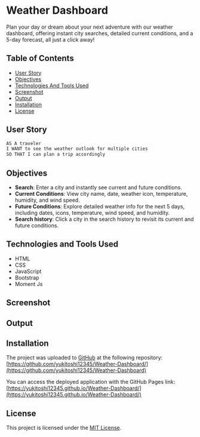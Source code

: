 # Weather Dashboard
Plan your day or dream about your next adventure with our weather dashboard, offering instant city searches, detailed current conditions, and a 5-day forecast, all just a click away!

## Table of Contents

- [User Story](#user-story)
- [Objectives](#objectives)
- [Technologies And Tools Used](#technologies-and-tools-used)
- [Screenshot](#screenshot)
- [Output](#output)
- [Installation](#installation)
- [License](#license)


## User Story

```md
AS A traveler
I WANT to see the weather outlook for multiple cities
SO THAT I can plan a trip accordingly
```

## Objectives
- **Search**: Enter a city and instantly see current and future conditions.
- **Current Conditions**: View city name, date, weather icon, temperature, humidity, and wind speed.
- **Future Conditions**: Explore detailed weather info for the next 5 days, including dates, icons, temperature, wind speed, and humidity.
- **Search history**: Click a city in the search history to revisit its current and future conditions.

## Technologies and Tools Used
- HTML
- CSS
- JavaScript
- Bootstrap
- Moment Js

## Screenshot

## Output

## Installation
The project was uploaded to [GitHub](https://github.com/) at the following repository:
[https://github.com/yukitoshi12345/Weather-Dashboard/](https://github.com/yukitoshi12345/Weather-Dashboard)

You can access the deployed application with the GitHub Pages link:
[https://yukitoshi12345.github.io/Weather-Dashboard/](https://yukitoshi12345.github.io/Weather-Dashboard/)

## License
This project is licensed under the [MIT License](https://github.com/Yukitoshi12345/Weather-Dashboard/blob/main/LICENSE).